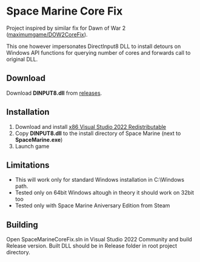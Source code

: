 # Space Marine Core Fix

Project inspired by similar fix for Dawn of War 2 ([maximumgame/DOW2CoreFix](https://github.com/maximumgame/DOW2CoreFix)).

This one however impersonates DirectInput8 DLL to install detours on Windows API functions for querying number of cores and forwards call to original DLL.

## Download

Download **DINPUT8.dll** from [releases](https://github.com/adrian-lebioda/SpaceMarineCoreFix/releases).

## Installation

1. Download and install [x86 Visual Studio 2022 Redistributable](https://aka.ms/vs/17/release/vc_redist.x86.exe)
2. Copy **DINPUT8.dll** to the install directory of Space Marine (next to **SpaceMarine.exe**)
3. Launch game

## Limitations

- This will work only for standard Windows installation in C:\Windows path.
- Tested only on 64bit Windows altough in theory it should work on 32bit too
- Tested only with Space Marine Aniversary Edition from Steam

## Building

Open SpaceMarineCoreFix.sln in Visual Studio 2022 Community and build Release version. Built DLL should be in Release folder in root project directory.
